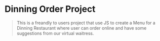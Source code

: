 # Dinning Order Project

> This is a freandly to users project that use JS to create a Menu for a Dinning Restaurant where user can order online and have some suggestions from our virtual waitress.